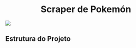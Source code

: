 <h1 align="center">Scraper de Pokemón</h1>

<img src = 'https://encrypted-tbn0.gstatic.com/images?q=tbn:ANd9GcRNzHYiKkYOEdwlVSqLqp2gqdD8SNsMzw3Ybg&usqp=CAU'>

<h2>Estrutura do Projeto<h2>
